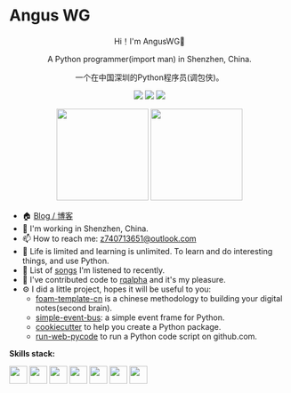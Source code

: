 # Angus WG

<div align="center">
  <p>Hi！I'm AngusWG👋</p>
  <p>A Python programmer(import man) in Shenzhen, China.</p>
  <p>一个在中国深圳的Python程序员(调包侠)。</p>
  <p>
    <img src="https://img.shields.io/github/followers/anguswg" />
    <img src="https://img.shields.io/github/stars/anguswg">
    <img src="https://visitor-badge.laobi.icu/badge?page_id=anguswg.anguswg.README.md" />
  </p>
  <p>
    <img
      src="https://github-readme-stats.vercel.app/api?username=anguswg&count_private=true&theme=dark&show_icons=true"
      height="165"
    />
    <!-- <img
      src="https://github-readme-stats.vercel.app/api/top-langs/?username=anguswg&theme=dark&show_icons=true"
      height="165"
    /> -->
    <img
      src="https://github-readme-stats-nzp4ivrq9-florianbussmann.vercel.app/api/wakatime?username=AngusWG&theme=dark&show_icons=tru&range=last_7_days"
      height="165"
    />
  </p>
</div>

- 🏠 [Blog / 博客](https://anguswg.github.io/AngusWG/)
- 🔭 I'm working in Shenzhen, China.
- 📫 How to reach me: z740713651@outlook.com
- 📣 Life is limited and learning is unlimited. To learn and do interesting things, and use Python.
- 🎵 List of [songs](https://music.163.com/#/playlist?id=149086736) I'm listened to recently.
- 🚀 I've contributed code to [rqalpha](https://github.com/ricequant/rqalpha) and it's my pleasure.
- ⚙️ I did a little project, hopes it will be useful to you:
  - [foam-template-cn](https://github.com/AngusWG/foam-template-cn) is a chinese methodology  to building your digital notes(second brain).
  - [simple-event-bus](https://github.com/AngusWG/simple-event-bus): a simple event frame for Python.
  - [cookiecutter](https://github.com/AngusWG/cookiecutter-py-package) to help you create a Python package.
  - [run-web-pycode](https://github.com/AngusWG/run-web-pycode) to run a Python code script on github.com.

**Skills stack:**

<code><img height="32" src="https://cdn.jsdelivr.net/npm/simple-icons@v5/icons/python.svg"></code>
<code><img height="32" src="https://cdn.jsdelivr.net/npm/simple-icons@v5/icons/fastapi.svg"></code>
<code><img height="32" src="https://cdn.jsdelivr.net/npm/simple-icons@v5/icons/flask.svg"></code>
<code><img height="32" src="https://cdn.jsdelivr.net/npm/simple-icons@v5/icons/mysql.svg"></code>
<code><img height="32" src="https://cdn.jsdelivr.net/npm/simple-icons@v5/icons/mongodb.svg"></code>
<code><img height="32" src="https://cdn.jsdelivr.net/npm/simple-icons@v5/icons/redis.svg"></code>
<code><img height="32" src="https://cdn.jsdelivr.net/npm/simple-icons@v5/icons/git.svg"></code>
